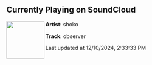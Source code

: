 ## Currently Playing on SoundCloud

[<img align="left" width="100" src="https://i1.sndcdn.com/artworks-sTP6pmApSXTOvdpk-LMXqWA-t500x500.png">](https://soundcloud.com/shoko-ly/observer)

**Artist**: shoko 

**Track**: observer

Last updated at 12/10/2024, 2:33:33 PM
